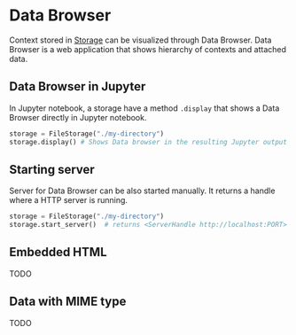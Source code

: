 # Data Browser

Context stored in [Storage](storage.md) can be visualized through Data Browser.
Data Browser is a web application that shows hierarchy of contexts and attached data.

## Data Browser in Jupyter

In Jupyter notebook, a storage have a method `.display` that shows a 
Data Browser directly in Jupyter notebook.

```python
storage = FileStorage("./my-directory")
storage.display() # Shows Data browser in the resulting Jupyter output cell
```

## Starting server

Server for Data Browser can be also started manually. It returns a handle where a HTTP server
is running. 

```python
storage = FileStorage("./my-directory")
storage.start_server()  # returns <ServerHandle http://localhost:PORT>
```

## Embedded HTML

TODO

## Data with MIME type

TODO